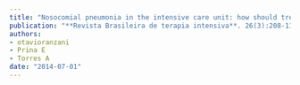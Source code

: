 ```yaml
---
title: "Nosocomial pneumonia in the intensive care unit: how should treatment failure be predicted?"
publication: "**Revista Brasileira de terapia intensiva**. 26(3):208-11"
authors:
- otavioranzani
- Prina E
- Torres A
date: "2014-07-01"
---
```

